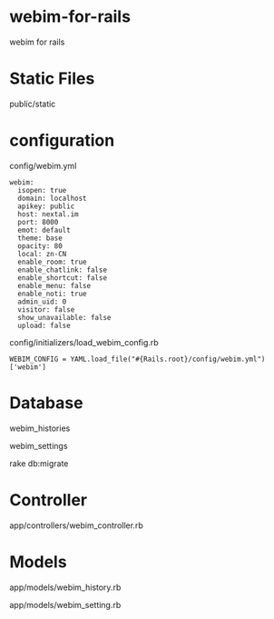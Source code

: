 webim-for-rails
===============

webim for rails

Static Files
==================

public/static

configuration
=============

config/webim.yml

	webim:
	  isopen: true
	  domain: localhost
	  apikey: public 
	  host: nextal.im   
	  port: 8000
	  emot: default
	  theme: base
	  opacity: 80
	  local: zn-CN
	  enable_room: true
	  enable_chatlink: false
	  enable_shortcut: false
	  enable_menu: false
	  enable_noti: true
	  admin_uid: 0
	  visitor: false
	  show_unavailable: false
	  upload: false

config/initializers/load_webim_config.rb

	WEBIM_CONFIG = YAML.load_file("#{Rails.root}/config/webim.yml")['webim'] 

Database
========

webim_histories

webim_settings

rake db:migrate

Controller
==========

app/controllers/webim_controller.rb


Models
======

app/models/webim_history.rb

app/models/webim_setting.rb


